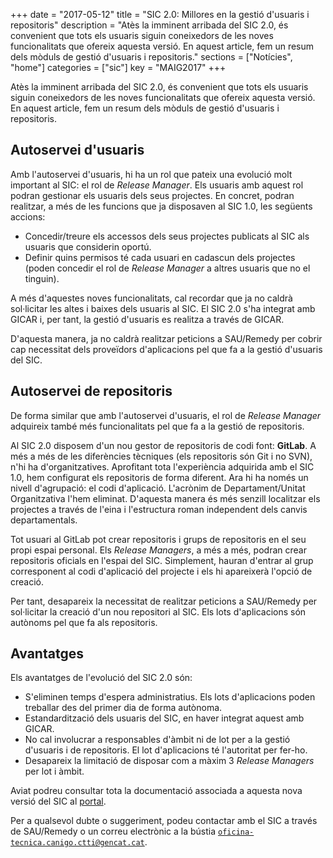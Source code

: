 +++
date        = "2017-05-12"
title       = "SIC 2.0: Millores en la gestió d'usuaris i repositoris"
description = "Atès la imminent arribada del SIC 2.0, és convenient que tots els usuaris siguin coneixedors de les noves funcionalitats que ofereix aquesta versió. En aquest article, fem un resum dels mòduls de gestió d'usuaris i repositoris."
sections    = ["Notícies", "home"]
categories  = ["sic"]
key         = "MAIG2017"
+++

Atès la imminent arribada del SIC 2.0, és convenient que tots els usuaris siguin coneixedors de les noves funcionalitats que ofereix aquesta versió. En aquest article, fem un resum dels mòduls de gestió d'usuaris i repositoris.

## Autoservei d'usuaris

Amb l'autoservei d'usuaris, hi ha un rol que pateix una evolució molt important al SIC: el rol de *Release Manager*. Els usuaris amb aquest rol podran gestionar els usuaris dels seus projectes. En concret, podran realitzar, a més de les funcions que ja disposaven al SIC 1.0, les següents accions:

* Concedir/treure els accessos dels seus projectes publicats al SIC als usuaris que considerin oportú.
* Definir quins permisos té cada usuari en cadascun dels projectes (poden concedir el rol de *Release Manager* a altres usuaris que no el tinguin).

A més d'aquestes noves funcionalitats, cal recordar que ja no caldrà sol·licitar les altes i baixes dels usuaris al SIC. El SIC 2.0 s'ha integrat amb GICAR i, per tant, la gestió d'usuaris es realitza a través de GICAR. 

D'aquesta manera, ja no caldrà realitzar peticions a SAU/Remedy per cobrir cap necessitat dels proveïdors d'aplicacions pel que fa a la gestió d'usuaris del SIC.

## Autoservei de repositoris

De forma similar que amb l'autoservei d'usuaris, el rol de *Release Manager* adquireix també més funcionalitats pel que fa a la gestió de repositoris.

Al SIC 2.0 disposem d'un nou gestor de repositoris de codi font: **GitLab**. A més a més de les diferències tècniques (els repositoris són Git i no SVN), n'hi ha d'organitzatives. Aprofitant tota l'experiència adquirida amb el SIC 1.0, hem configurat els repositoris de forma diferent. Ara hi ha només un nivell d'agrupació: el codi d'aplicació. L'acrònim de Departament/Unitat Organitzativa l'hem eliminat. D'aquesta manera és més senzill localitzar els projectes a través de l'eina i l'estructura roman independent dels canvis departamentals.

Tot usuari al GitLab pot crear repositoris i grups de repositoris en el seu propi espai personal. Els *Release Managers*, a més a més, podran crear repositoris oficials en l'espai del SIC. Simplement, hauran d'entrar al grup corresponent al codi d'aplicació del projecte i els hi apareixerà l'opció de creació.

Per tant, desapareix la necessitat de realitzar peticions a SAU/Remedy per sol·licitar la creació d'un nou repositori al SIC. Els lots d'aplicacions són autònoms pel que fa als repositoris.

## Avantatges

Els avantatges de l'evolució del SIC 2.0 són:

* S'eliminen temps d'espera administratius. Els lots d'aplicacions poden treballar des del primer dia de forma autònoma.
* Estandardització dels usuaris del SIC, en haver integrat aquest amb GICAR.
* No cal involucrar a responsables d'àmbit ni de lot per a la gestió d'usuaris i de repositoris. El lot d'aplicacions té l'autoritat per fer-ho.
* Desapareix la limitació de disposar com a màxim 3 *Release Managers* per lot i àmbit.

Aviat podreu consultar tota la documentació associada a aquesta nova versió del SIC al [portal](http://canigo.ctti.gencat.cat/sic-documentacio/).

Per a qualsevol dubte o suggeriment, podeu contactar amb el SIC a través de SAU/Remedy o un correu electrònic a la bústia [`oficina-tecnica.canigo.ctti@gencat.cat`](mailto:oficina-tecnica.canigo.ctti@gencat.cat).
